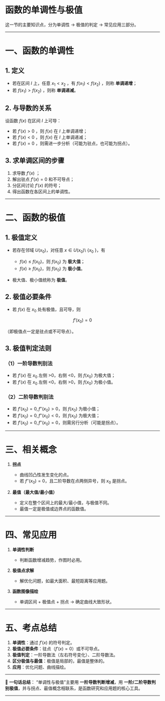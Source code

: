 # 函数的单调性与极值
这一节的主要知识点，分为单调性 → 极值的判定 → 常见应用三部分。

---

# 一、函数的单调性

## 1. 定义

* 若在区间 $I$ 上，任意 $x_1<x_2$ ，有 $f(x_1)<f(x_2)$ ，则称 **单调递增**；
* 若 $f(x_1)>f(x_2)$ ，则称 **单调递减**。

## 2. 与导数的关系

设函数 $f(x)$ 在区间 $I$ 上可导：

* 若 $f'(x)>0$ ，则 $f(x)$ 在 $I$ 上单调递增；
* 若 $f'(x)<0$ ，则 $f(x)$ 在 $I$ 上单调递减；
* 若 $f'(x)=0$ ，则需进一步分析（可能为驻点，也可能为拐点）。

## 3. 求单调区间的步骤

1. 求导数 $f'(x)$ ；
2. 解出驻点 $f'(x)=0$ 和不可导点；
3. 分区间讨论 $f'(x)$ 的符号；
4. 得出函数在各区间上的单调性。

---

# 二、函数的极值

## 1. 极值定义

* 若存在邻域 $U(x_0)$，对任意 $x\in U(x_0)\setminus$  {${x_0}$ }，有

  * $f(x)\le f(x_0)$，则 $f(x_0)$ 为 **极大值**；
  * $f(x)\ge f(x_0)$，则 $f(x_0)$ 为 **极小值**。
* 极大值、极小值统称为 **极值**。

## 2. 极值必要条件

* 若 $f(x)$ 在 $x_0$ 处有极值，且可导，则

$$
f'(x_0)=0
$$

  （即极值点一定是驻点或不可导点）。

## 3. 极值判定法则

### （1）一阶导数判别法

* 若 $f'(x)$ 在 $x_0$ 左侧 >0，右侧 <0，则 $f(x_0)$ 为极大值；
* 若 $f'(x)$ 在 $x_0$ 左侧 <0，右侧 >0，则 $f(x_0)$ 为极小值。

### （2）二阶导数判别法

* 若 $f'(x_0)=0, f''(x_0)>0$，则 $f(x_0)$ 为极小值；
* 若 $f'(x_0)=0, f''(x_0)<0$，则 $f(x_0)$ 为极大值；
* 若 $f'(x_0)=0, f''(x_0)=0$，则需另行分析（可能是拐点）。

---

# 三、相关概念

1. **拐点**

   * 曲线凹凸性发生变化的点。
   * 若 $f''(x_0)=0$，且二阶导数在点两侧异号，则 $x_0$ 是拐点。

2. **最值（最大值/最小值）**

   * 定义在整个区间上的最大/最小值，与极值不同。
   * 最值一定是极值或边界点的函数值。

---

# 四、常见应用

1. **单调性判断**

   * 判断函数增减趋势，作图时必用。

2. **极值点求解**

   * 解优化问题，如最大面积、最短距离等应用题。

3. **函数图像描绘**

   * 单调区间 + 极值点 + 拐点 → 确定曲线大致形状。

---

# 五、考点总结

1. **单调性**：通过 $f'(x)$ 的符号判定。
2. **极值必要条件**：驻点（$f'(x)=0$）或不可导点。
3. **极值判定**：一阶导数法（左右符号变化）、二阶导数法。
4. **区分极值与最值**：极值是局部的，最值是整体的。
5. **应用**：优化问题、曲线描绘。

---

📌 **一句话总结**：
“单调性与极值”主要用 **一阶导数判断增减**，用 **一阶/二阶导数判别极值**，并与拐点、最值概念相联系，是函数研究和应用题的核心工具。

---

